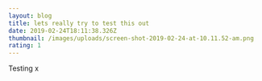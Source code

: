 ```yaml
---
layout: blog
title: lets really try to test this out
date: 2019-02-24T18:11:38.326Z
thumbnail: /images/uploads/screen-shot-2019-02-24-at-10.11.52-am.png
rating: 1
---
```

Testing x
